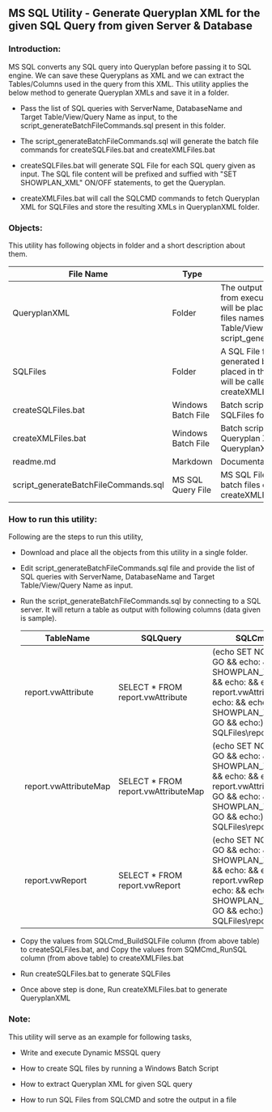 ## MS SQL Utility - Generate Queryplan XML for the given SQL Query from given Server & Database

### Introduction:

MS SQL converts any SQL query into Queryplan before passing it to SQL engine. We can save these Queryplans as XML and we can extract the Tables/Columns used in the query from this XML. 
This utility applies the below method to generate Queryplan XMLs and save it in a folder. 

* Pass the list of SQL queries with ServerName, DatabaseName and Target Table/View/Query Name as input, to the script_generateBatchFileCommands.sql present in this folder.

* The script_generateBatchFileCommands.sql will generate the batch file commands for createSQLFiles.bat and createXMLFiles.bat

* createSQLFiles.bat will generate SQL File for each SQL query given as input. The SQL file content will be prefixed and suffied with "SET SHOWPLAN_XML" ON/OFF statements, to get the Queryplan.

* createXMLFiles.bat will call the SQLCMD commands to fetch Queryplan XML for SQLFiles and store the resulting XMLs in QueryplanXML folder.


### Objects:

This utility has following objects in folder and a short description about them.


| File Name | Type | Description |
| --- | --- | --- |
| QueryplanXML | Folder | The output MS SQL Queryplan XMLs from executing createXMLFiles.bat file will be placed in this folder. The XML files names will be the target Table/View name given in script_generateBatchFileCommands.sql |
| SQLFiles | Folder | A SQL File for each input query will be generated by createSQLFiles.bat and placed in this folder. These SQL files will be called from SQLCMD by createXMLFiles.bat |
| createSQLFiles.bat | Windows Batch File | Batch script that will create SQL files in SQLFiles folder |
| createXMLFiles.bat | Windows Batch File | Batch script that will create MS SQL Queryplan XMLs from SQLFiles to QueryplanXML folder |
| readme.md | Markdown | Documentation |
| script_generateBatchFileCommands.sql | MS SQL Query File | MS SQL File to create commands for batch files createSQLFiles.bat and createXMLFiles.bat |


### How to run this utility:

Following are the steps to run this utility,

* Download and place all the objects from this utility in a single folder.

* Edit script_generateBatchFileCommands.sql file and provide the list of SQL queries with ServerName, DatabaseName and Target Table/View/Query Name as input.

* Run the script_generateBatchFileCommands.sql by connecting to a SQL server. It will return a table as output with following columns (data given is sample).

	| TableName | SQLQuery | SQLCmd_BuildSQLFile | SQMCmd_RunSQL |
	| --- | --- | --- | --- |
	| report.vwAttribute | SELECT * FROM report.vwAttribute | (echo SET NOCOUNT ON;     && echo GO    && echo:    && echo SET SHOWPLAN_XML ON;     && echo GO    && echo:    && echo SELECT * FROM report.vwAttribute;     && echo GO     && echo:    && echo SET SHOWPLAN_XML OFF;     && echo GO    && echo:)    > SQLFiles\report.vwAttribute.sql | sqlcmd -S ESVMUnityDev1 -d dbRKS -i SQLFiles\report.vwAttribute.sql -y0 -o QueryplanXML\report.vwAttribute.xml |
	| report.vwAttributeMap | SELECT * FROM report.vwAttributeMap | (echo SET NOCOUNT ON;     && echo GO    && echo:    && echo SET SHOWPLAN_XML ON;     && echo GO    && echo:    && echo SELECT * FROM report.vwAttributeMap;     && echo GO     && echo:    && echo SET SHOWPLAN_XML OFF;     && echo GO    && echo:)    > SQLFiles\report.vwAttributeMap.sql | sqlcmd -S ESVMUnityDev1 -d dbRKS -i SQLFiles\report.vwAttributeMap.sql -y0 -o QueryplanXML\report.vwAttributeMap.xml |
	| report.vwReport | SELECT * FROM report.vwReport | (echo SET NOCOUNT ON;     && echo GO    && echo:    && echo SET SHOWPLAN_XML ON;     && echo GO    && echo:    && echo SELECT * FROM report.vwReport;     && echo GO     && echo:    && echo SET SHOWPLAN_XML OFF;     && echo GO    && echo:)    > SQLFiles\report.vwReport.sql | sqlcmd -S ESVMUnityDev1 -d dbRKS -i SQLFiles\report.vwReport.sql -y0 -o QueryplanXML\report.vwReport.xml |

* Copy the values from SQLCmd_BuildSQLFile column (from above table) to createSQLFiles.bat, and Copy the values from SQMCmd_RunSQL column (from above table) to createXMLFiles.bat

* Run createSQLFiles.bat to generate SQLFiles

* Once above step is done, Run createXMLFiles.bat to generate QueryplanXML


### Note:

This utility will serve as an example for following tasks,

* Write and execute Dynamic MSSQL query

* How to create SQL files by running a Windows Batch Script

* How to extract Queryplan XML for given SQL query

* How to run SQL Files from SQLCMD and sotre the output in a file


